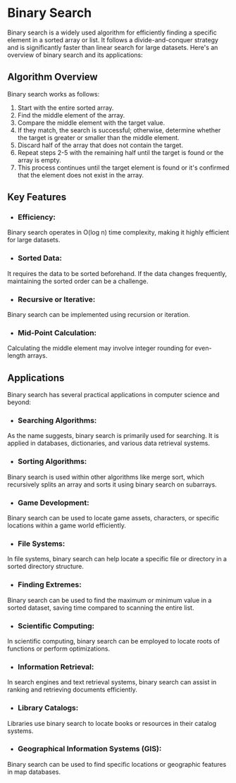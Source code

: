 # Binary Search
Binary search is a widely used algorithm for efficiently finding a specific element in a sorted array or list. It follows a divide-and-conquer strategy and is significantly faster than linear search for large datasets. Here's an overview of binary search and its applications:

## Algorithm Overview
Binary search works as follows:

1. Start with the entire sorted array.
1. Find the middle element of the array.
1. Compare the middle element with the target value.
1. If they match, the search is successful; otherwise, determine whether the target is greater or smaller than the middle element.
1. Discard half of the array that does not contain the target.
1. Repeat steps 2-5 with the remaining half until the target is found or the array is empty.
1. This process continues until the target element is found or it's confirmed that the element does not exist in the array.

## Key Features
- ### Efficiency: 
Binary search operates in O(log n) time complexity, making it highly efficient for large datasets.
- ### Sorted Data: 
It requires the data to be sorted beforehand. If the data changes frequently, maintaining the sorted order can be a challenge.
- ### Recursive or Iterative: 
Binary search can be implemented using recursion or iteration.
- ### Mid-Point Calculation: 
Calculating the middle element may involve integer rounding for even-length arrays.

## Applications
Binary search has several practical applications in computer science and beyond:

- ### Searching Algorithms: 
As the name suggests, binary search is primarily used for searching. It is applied in databases, dictionaries, and various data retrieval systems.

- ### Sorting Algorithms: 
Binary search is used within other algorithms like merge sort, which recursively splits an array and sorts it using binary search on subarrays.

- ### Game Development: 
Binary search can be used to locate game assets, characters, or specific locations within a game world efficiently.

- ### File Systems: 
In file systems, binary search can help locate a specific file or directory in a sorted directory structure.

- ### Finding Extremes: 
Binary search can be used to find the maximum or minimum value in a sorted dataset, saving time compared to scanning the entire list.

- ### Scientific Computing: 
In scientific computing, binary search can be employed to locate roots of functions or perform optimizations.

- ### Information Retrieval: 
In search engines and text retrieval systems, binary search can assist in ranking and retrieving documents efficiently.

- ### Library Catalogs: 
Libraries use binary search to locate books or resources in their catalog systems.

- ### Geographical Information Systems (GIS): 
Binary search can be used to find specific locations or geographic features in map databases.